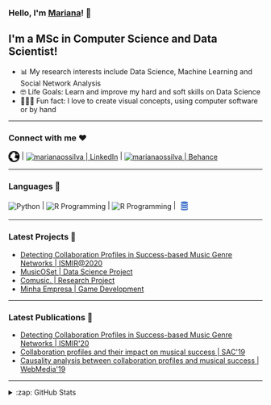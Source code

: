 ### Hello, I'm [Mariana][website]! 👋

## I'm a MSc in Computer Science and Data Scientist!
- 📊 My research interests include Data Science, Machine Learning and Social Network Analysis
- 🤓 Life Goals: Learn and improve my hard and soft skills on Data Science
- 🤹🏽‍♀️ Fun fact: I love to create visual concepts, using computer software or by hand

---

### Connect with me ❤️

[<img align="center" alt="marianaossilva.github.io" width="22px" src="https://raw.githubusercontent.com/iconic/open-iconic/master/svg/globe.svg" />][website]  | 
[<img align="center" alt="marianaossilva | LinkedIn" width="22px" src="https://cdn.jsdelivr.net/npm/simple-icons@v3/icons/linkedin.svg" />][linkedin]  | 
[<img align="center" alt="marianaossilva | Behance" width="22px" src="https://cdn.jsdelivr.net/npm/simple-icons@3.6.0/icons/behance.svg" />][behance]

---

### Languages 🧡


<img align="center" alt="Python" width="26px" src="https://upload.wikimedia.org/wikipedia/commons/c/c3/Python-logo-notext.svg"/> | <img align="center" alt="R Programming" width="26px" src="https://upload.wikimedia.org/wikipedia/commons/thumb/1/1b/R_logo.svg/1448px-R_logo.svg.png"/> | <img align="center" alt="R Programming" width="26px" src="https://upload.wikimedia.org/wikipedia/commons/thumb/1/18/ISO_C%2B%2B_Logo.svg/612px-ISO_C%2B%2B_Logo.svg.png"/> | <img align="center" alt="SQL" width="26px" src="https://raw.githubusercontent.com/github/explore/80688e429a7d4ef2fca1e82350fe8e3517d3494d/topics/sql/sql.png" />

---

### Latest Projects 💛


- [Detecting Collaboration Profiles in Success-based Music Genre Networks | ISMIR@2020](https://opgabriel.github.io/ISMIR2020)
- [MusicOSet | Data Science Project](https://marianaossilva.github.io/DSW2019/)
- [Comusic. | Research Project](https://marianaossilva.github.io/Comusic./)
- [Minha Empresa | Game Development](https://crudparasempre.github.io/DOCES/)

---

### Latest Publications 💚


- [Detecting Collaboration Profiles in Success-based Music Genre Networks | ISMIR'20](https://opgabriel.github.io/ISMIR2020)
- [Collaboration profiles and their impact on musical success | SAC'19](https://doi.org/10.1145/3297280.3297483)
- [Causality analysis between collaboration profiles and musical success | WebMedia'19](https://doi.org/10.1145/3323503.3349549)

---

<details>
  <summary>:zap: GitHub Stats</summary>
  
  
  [![Mariana's github stats](https://github-readme-stats.vercel.app/api?username=marianaossilva)](https://github.com/marianaossilva/github-readme-stats)
  
</details>

[website]: https://marianaossilva.github.io/
[behance]: https://www.behance.net/marianaoss543c
[linkedin]: https://www.linkedin.com/in/mariana-de-oliveira-santos-silva-276454108/

